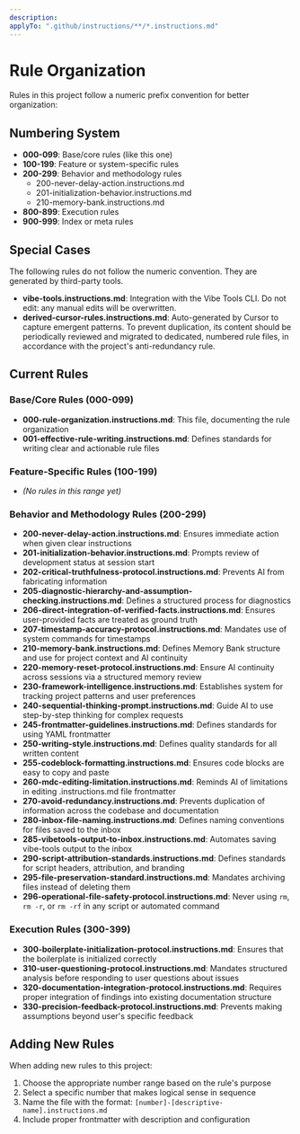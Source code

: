 ```yaml
---
description:  
applyTo: ".github/instructions/**/*.instructions.md"
---
```


# Rule Organization

Rules in this project follow a numeric prefix convention for better organization:

## Numbering System

- **000-099**: Base/core rules (like this one)
- **100-199**: Feature or system-specific rules
- **200-299**: Behavior and methodology rules
  - 200-never-delay-action.instructions.md
  - 201-initialization-behavior.instructions.md
  - 210-memory-bank.instructions.md
- **800-899**: Execution rules
- **900-999**: Index or meta rules

## Special Cases

The following rules do not follow the numeric convention. They are generated by third-party tools.

- **vibe-tools.instructions.md**: Integration with the Vibe Tools CLI. Do not edit: any manual edits will be overwritten.
- **derived-cursor-rules.instructions.md**: Auto-generated by Cursor to capture emergent patterns. To prevent duplication, its content should be periodically reviewed and migrated to dedicated, numbered rule files, in accordance with the project's anti-redundancy rule.

## Current Rules

### Base/Core Rules (000-099)
- **000-rule-organization.instructions.md**: This file, documenting the rule organization
- **001-effective-rule-writing.instructions.md**: Defines standards for writing clear and actionable rule files

### Feature-Specific Rules (100-199)
- *(No rules in this range yet)*

### Behavior and Methodology Rules (200-299)
- **200-never-delay-action.instructions.md**: Ensures immediate action when given clear instructions
- **201-initialization-behavior.instructions.md**: Prompts review of development status at session start
- **202-critical-truthfulness-protocol.instructions.md**: Prevents AI from fabricating information
- **205-diagnostic-hierarchy-and-assumption-checking.instructions.md**: Defines a structured process for diagnostics
- **206-direct-integration-of-verified-facts.instructions.md**: Ensures user-provided facts are treated as ground truth
- **207-timestamp-accuracy-protocol.instructions.md**: Mandates use of system commands for timestamps
- **210-memory-bank.instructions.md**: Defines Memory Bank structure and use for project context and AI continuity
- **220-memory-reset-protocol.instructions.md**: Ensure AI continuity across sessions via a structured memory review
- **230-framework-intelligence.instructions.md**: Establishes system for tracking project patterns and user preferences
- **240-sequential-thinking-prompt.instructions.md**: Guide AI to use step-by-step thinking for complex requests
- **245-frontmatter-guidelines.instructions.md**: Defines standards for using YAML frontmatter
- **250-writing-style.instructions.md**: Defines quality standards for all written content
- **255-codeblock-formatting.instructions.md**: Ensures code blocks are easy to copy and paste
- **260-mdc-editing-limitation.instructions.md**: Reminds AI of limitations in editing .instructions.md file frontmatter
- **270-avoid-redundancy.instructions.md**: Prevents duplication of information across the codebase and documentation
- **280-inbox-file-naming.instructions.md**: Defines naming conventions for files saved to the inbox
- **285-vibetools-output-to-inbox.instructions.md**: Automates saving vibe-tools output to the inbox
- **290-script-attribution-standards.instructions.md**: Defines standards for script headers, attribution, and branding
- **295-file-preservation-standard.instructions.md**: Mandates archiving files instead of deleting them
- **296-operational-file-safety-protocol.instructions.md**: Never using `rm`, `rm -r`, or `rm -rf` in any script or automated command

### Execution Rules (300-399)
- **300-boilerplate-initialization-protocol.instructions.md**: Ensures that the boilerplate is initialized correctly
- **310-user-questioning-protocol.instructions.md**: Mandates structured analysis before responding to user questions about issues
- **320-documentation-integration-protocol.instructions.md**: Requires proper integration of findings into existing documentation structure
- **330-precision-feedback-protocol.instructions.md**: Prevents making assumptions beyond user's specific feedback

## Adding New Rules

When adding new rules to this project:
1. Choose the appropriate number range based on the rule's purpose
2. Select a specific number that makes logical sense in sequence
3. Name the file with the format: `[number]-[descriptive-name].instructions.md`
4. Include proper frontmatter with description and configuration
